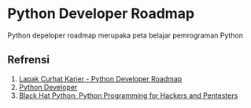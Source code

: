 # Python Developer Roadmap
Python depeloper roadmap merupaka peta belajar pemrograman Python


















## Refrensi 
1. [Lapak Curhat Karier - Python Developer Roadmap](https://www.youtube.com/watch?v=rRctnep7zGo)
2. [Python Developer](https://roadmap.sh/python)
3. [Black Hat Python: Python Programming for Hackers and Pentesters](https://www.amazon.com/Black-Hat-Python-Programming-Pentesters/dp/1593275900)
